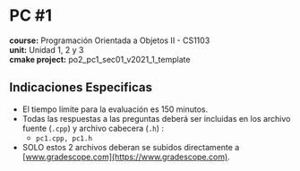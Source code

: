 # PC #1
**course:** Programación Orientada a Objetos II - CS1103   
**unit:** Unidad 1, 2 y 3   
**cmake project:** po2_pc1_sec01_v2021_1_template  
## Indicaciones Especificas
- El tiempo límite para la evaluación es 150 minutos.
- Todas las respuestas a las preguntas deberá ser incluidas en los archivo fuente (`.cpp`) y archivo cabecera (`.h`) :
    - `pc1.cpp, pc1.h`
- SOLO estos 2 archivos deberan se subidos directamente a [www.gradescope.com](https://www.gradescope.com).
